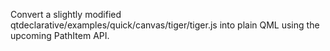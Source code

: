 Convert a slightly modified
qtdeclarative/examples/quick/canvas/tiger/tiger.js into plain QML
using the upcoming PathItem API.
